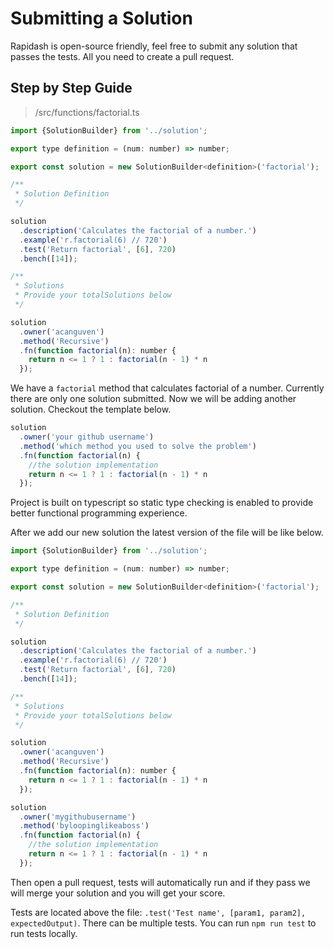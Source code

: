 # Submitting a Solution

Rapidash is open-source friendly, feel free to submit any solution that passes the tests. All you need to create a pull request.

## Step by Step Guide

> /src/functions/factorial.ts

```js
import {SolutionBuilder} from '../solution';

export type definition = (num: number) => number;

export const solution = new SolutionBuilder<definition>('factorial');

/**
 * Solution Definition
 */

solution
  .description('Calculates the factorial of a number.')
  .example('r.factorial(6) // 720')
  .test('Return factorial', [6], 720)
  .bench([14]);

/**
 * Solutions
 * Provide your totalSolutions below
 */

solution
  .owner('acanguven')
  .method('Recursive')
  .fn(function factorial(n): number {
    return n <= 1 ? 1 : factorial(n - 1) * n
  });
```

We have a `factorial` method that calculates factorial of a number. Currently there are only one solution submitted.
Now we will be adding another solution. Checkout the template below.

```js
solution
  .owner('your github username')
  .method('which method you used to solve the problem')
  .fn(function factorial(n) {
    //the solution implementation
    return n <= 1 ? 1 : factorial(n - 1) * n
  });
```

<p class="tip">
Project is built on typescript so static type checking is enabled to provide better functional programming experience.
</p>


After we add our new solution the latest version of the file will be like below.

```js
import {SolutionBuilder} from '../solution';

export type definition = (num: number) => number;

export const solution = new SolutionBuilder<definition>('factorial');

/**
 * Solution Definition
 */

solution
  .description('Calculates the factorial of a number.')
  .example('r.factorial(6) // 720')
  .test('Return factorial', [6], 720)
  .bench([14]);

/**
 * Solutions
 * Provide your totalSolutions below
 */

solution
  .owner('acanguven')
  .method('Recursive')
  .fn(function factorial(n): number {
    return n <= 1 ? 1 : factorial(n - 1) * n
  });

solution
  .owner('mygithubusername')
  .method('byloopinglikeaboss')
  .fn(function factorial(n) {
    //the solution implementation
    return n <= 1 ? 1 : factorial(n - 1) * n
  });
```

Then open a pull request, tests will automatically run and if they pass we will merge your solution and you will get your score.

Tests are located above the file: `.test('Test name', [param1, param2], expectedOutput)`. There can be multiple tests. You can run `npm run test` to run tests locally.
